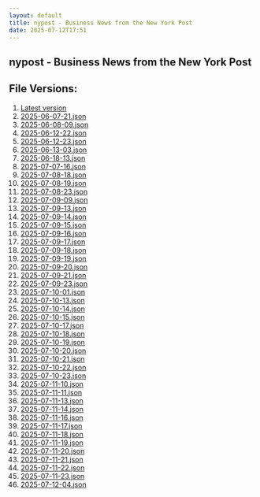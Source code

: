 ```yaml
---
layout: default
title: nypost - Business News from the New York Post
date: 2025-07-12T17:51
---
```


## nypost - Business News from the New York Post

<div id="data-chart"></div>
<div id="data-table"></div>
<script>
document.addEventListener('DOMContentLoaded', function(){
  document.getElementById('data-table').textContent = 'This source isn't supported for tables yet.';
});
</script>

## File Versions:
1. [Latest version](./latest.json)
2. [2025-06-07-21.json](./2025-06-07-21.json)
3. [2025-06-08-09.json](./2025-06-08-09.json)
4. [2025-06-12-22.json](./2025-06-12-22.json)
5. [2025-06-12-23.json](./2025-06-12-23.json)
6. [2025-06-13-03.json](./2025-06-13-03.json)
7. [2025-06-18-13.json](./2025-06-18-13.json)
8. [2025-07-07-16.json](./2025-07-07-16.json)
9. [2025-07-08-18.json](./2025-07-08-18.json)
10. [2025-07-08-19.json](./2025-07-08-19.json)
11. [2025-07-08-23.json](./2025-07-08-23.json)
12. [2025-07-09-09.json](./2025-07-09-09.json)
13. [2025-07-09-13.json](./2025-07-09-13.json)
14. [2025-07-09-14.json](./2025-07-09-14.json)
15. [2025-07-09-15.json](./2025-07-09-15.json)
16. [2025-07-09-16.json](./2025-07-09-16.json)
17. [2025-07-09-17.json](./2025-07-09-17.json)
18. [2025-07-09-18.json](./2025-07-09-18.json)
19. [2025-07-09-19.json](./2025-07-09-19.json)
20. [2025-07-09-20.json](./2025-07-09-20.json)
21. [2025-07-09-21.json](./2025-07-09-21.json)
22. [2025-07-09-23.json](./2025-07-09-23.json)
23. [2025-07-10-01.json](./2025-07-10-01.json)
24. [2025-07-10-13.json](./2025-07-10-13.json)
25. [2025-07-10-14.json](./2025-07-10-14.json)
26. [2025-07-10-15.json](./2025-07-10-15.json)
27. [2025-07-10-17.json](./2025-07-10-17.json)
28. [2025-07-10-18.json](./2025-07-10-18.json)
29. [2025-07-10-19.json](./2025-07-10-19.json)
30. [2025-07-10-20.json](./2025-07-10-20.json)
31. [2025-07-10-21.json](./2025-07-10-21.json)
32. [2025-07-10-22.json](./2025-07-10-22.json)
33. [2025-07-10-23.json](./2025-07-10-23.json)
34. [2025-07-11-10.json](./2025-07-11-10.json)
35. [2025-07-11-11.json](./2025-07-11-11.json)
36. [2025-07-11-13.json](./2025-07-11-13.json)
37. [2025-07-11-14.json](./2025-07-11-14.json)
38. [2025-07-11-16.json](./2025-07-11-16.json)
39. [2025-07-11-17.json](./2025-07-11-17.json)
40. [2025-07-11-18.json](./2025-07-11-18.json)
41. [2025-07-11-19.json](./2025-07-11-19.json)
42. [2025-07-11-20.json](./2025-07-11-20.json)
43. [2025-07-11-21.json](./2025-07-11-21.json)
44. [2025-07-11-22.json](./2025-07-11-22.json)
45. [2025-07-11-23.json](./2025-07-11-23.json)
46. [2025-07-12-04.json](./2025-07-12-04.json)
